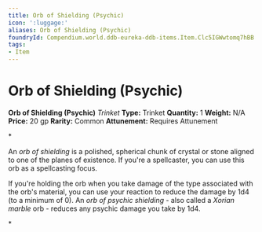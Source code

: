 ```yaml
---
title: Orb of Shielding (Psychic)
icon: ':luggage:'
aliases: Orb of Shielding (Psychic)
foundryId: Compendium.world.ddb-eureka-ddb-items.Item.Clc5IGWwtomq7hBB
tags:
- Item
---
```


# Orb of Shielding (Psychic)

**Orb of Shielding (Psychic)**
_Trinket_
**Type:** Trinket
**Quantity:** 1
**Weight:** N/A
**Price:** 20 gp
**Rarity:** Common
**Attunement:** Requires Attunement

*<p>An *orb of shielding* is a polished, spherical chunk of crystal or stone aligned to one of the planes of existence. If you're a spellcaster, you can use this orb as a spellcasting focus.

If you're holding the orb when you take damage of the type associated with the orb's material, you can use your reaction to reduce the damage by 1d4 (to a minimum of 0). An *orb of psychic shielding* - also called a *Xorian marble* orb - reduces any psychic damage you take by 1d4.</p>*